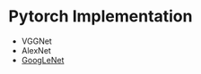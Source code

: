 # Pytorch Implementation

- VGGNet
- AlexNet
- [GoogLeNet](https://github.com/leejongseok1/pytorch_implementation/blob/main/googlenet.ipynb)